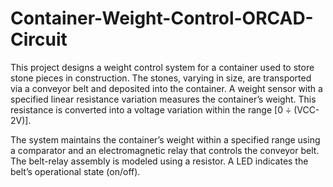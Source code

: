 # Container-Weight-Control-ORCAD-Circuit
This project designs a weight control system for a container used to store stone pieces in construction. The stones, varying in size, are transported via a conveyor belt and deposited into the container. A weight sensor with a specified linear resistance variation measures the container’s weight. This resistance is converted into a voltage variation within the range [0 ÷ (VCC-2V)].

The system maintains the container’s weight within a specified range using a comparator and an electromagnetic relay that controls the conveyor belt. The belt-relay assembly is modeled using a resistor. A LED indicates the belt’s operational state (on/off).
